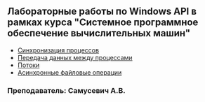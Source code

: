 ## Лабораторные работы по Windows API в рамках курса "Системное программное обеспечение вычислительных машин"

- [Синхронизация процессов](https://github.com/valerycadovic/SPO_Labs/tree/master/Windows2_SynchronizationByEvents)
- [Передача данных между процессами](https://github.com/valerycadovic/SPO_Labs/tree/master/Windows3_FileMapping_Semaphores)
- [Потоки](https://github.com/valerycadovic/SPO_Labs/tree/master/Windows4_Threads)
- [Асинхронные файловые операции](https://github.com/valerycadovic/SPO_Labs/tree/master/Windows5_AsyncFiles)

### Преподаватель: Самусевич А.В.
